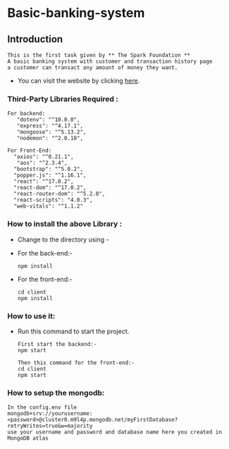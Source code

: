 # Basic-banking-system
## Introduction

```
This is the first task given by ** The Spark Foundation ** 
A basic banking system with customer and transaction history page 
a customer can transact any amount of money they want.
```
- You can visit the website by clicking [here](https://rajbirbank.herokuapp.com/).
### Third-Party Libraries Required :

```
For backend:
   "dotenv": "^10.0.0",
   "express": "^4.17.1",
   "mongoose": "^5.13.2",
   "nodemon": "^2.0.10",
```

```
For Front-End:
  "axios": "^0.21.1",
   "aos": "^2.3.4",
  "bootstrap": "^5.0.2",
  "popper.js": "^1.16.1",
  "react": "^17.0.2",
  "react-dom": "^17.0.2",
  "react-router-dom": "^5.2.0",
  "react-scripts": "4.0.3",
  "web-vitals": "^1.1.2"
```

### How to install the above Library :

- Change to the directory using -

- For the back-end:-
  ```
  npm install
  ```
- For the front-end:-
  ```
  cd client
  npm install
  ```


### How to use it:

- Run this command to start the project.
  ```
  First start the backend:-
  npm start
  ```
  ```
  Then this command for the front-end:-
  cd client
  npm start
  ```

### How to setup the mongodb:

```
In the config.env file
mongodb+srv://yourusername:<password>@cluster0.m9l4p.mongodb.net/myFirstDatabase?retryWrites=true&w=majority
use your username and password and database name here you created in MongoDB atlas
```
